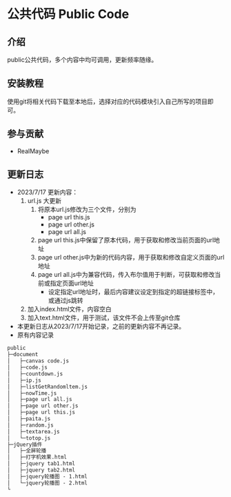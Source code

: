 # 公共代码 Public Code

## 介绍

public公共代码，多个内容中均可调用，更新频率随缘。

## 安装教程

使用git将相关代码下载至本地后，选择对应的代码模块引入自己所写的项目即可。

## 参与贡献

- RealMaybe

## 更新日志

- 2023/7/17
    更新内容：
    1. url.js 大更新
        1. 将原本url.js修改为三个文件，分别为
            - page url this.js
            - page url other.js
            - page url all.js
        2. page url this.js中保留了原本代码，用于获取和修改当前页面的url地址
        3. page url other.js中为新的代码内容，用于获取和修改自定义页面的url地址
        4. page url all.js中为兼容代码，传入布尔值用于判断，可获取和修改当前或指定页面url地址
            - 设定指定url地址时，最后内容建议设定到指定的超链接标签中，或通过js跳转
    2. 加入index.html文件，内容空白
    3. 加入text.html文件，用于测试，该文件不会上传至git仓库
- 本更新日志从2023/7/17开始记录，之前的更新内容不再记录。
- 原有内容记录

```txt
public
├─document
│   ├─canvas code.js
│   ├─code.js
│   ├─countdown.js
│   ├─ip.js
│   ├─listGetRandomltem.js
│   ├─nowTime.js
│   ├─page url all.js
│   ├─page url other.js
│   ├─page url this.js
│   ├─paita.js
│   ├─random.js
│   ├─textarea.js
│   └─totop.js
├─jQuery插件
│   ├─全屏轮播
│   ├─打字机效果.html
│   ├─jquery tab1.html
│   ├─jquery tab2.html
│   ├─jquery轮播图 - 1.html
│   └─jquery轮播图 - 2.html
└
```
